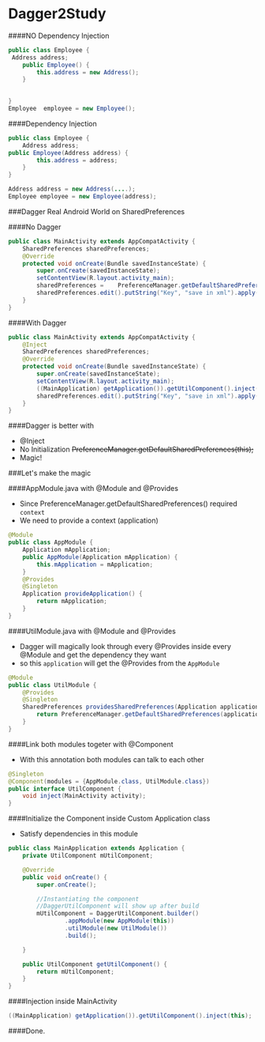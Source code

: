 # Dagger2Study


####NO Dependency Injection
```Java
public class Employee {
 Address address;
    public Employee() {
        this.address = new Address();
    }

   
}
Employee  employee = new Employee();
```
####Dependency Injection
```Java
public class Employee {
    Address address;
public Employee(Address address) {
        this.address = address;
    }
}

Address address = new Address(....);
Employee employee = new Employee(address);
```


###Dagger Real Android World on SharedPreferences

####No Dagger

```Java 
public class MainActivity extends AppCompatActivity {
    SharedPreferences sharedPreferences;
    @Override
    protected void onCreate(Bundle savedInstanceState) {
        super.onCreate(savedInstanceState);
        setContentView(R.layout.activity_main);
        sharedPreferences =    PreferenceManager.getDefaultSharedPreferences(this);
        sharedPreferences.edit().putString("Key", "save in xml").apply();
    }
}
```

####With Dagger

```Java
public class MainActivity extends AppCompatActivity {
    @Inject
    SharedPreferences sharedPreferences;
    @Override
    protected void onCreate(Bundle savedInstanceState) {
        super.onCreate(savedInstanceState);
        setContentView(R.layout.activity_main);
        ((MainApplication) getApplication()).getUtilComponent().inject(this);
        sharedPreferences.edit().putString("Key", "save in xml").apply();
    }
}
```

####Dagger is better with

* @Inject
* No Initialization ~~PreferenceManager.getDefaultSharedPreferences(this);~~
* Magic!


###Let's make the magic

####AppModule.java with @Module and @Provides

* Since PreferenceManager.getDefaultSharedPreferences() required `context`
* We need to provide a context (application)

```Java
@Module
public class AppModule {
    Application mApplication;
    public AppModule(Application mApplication) {
        this.mApplication = mApplication;
    }
    @Provides
    @Singleton
    Application provideApplication() {
        return mApplication;
    }
}
```

####UtilModule.java with @Module and @Provides
*  Dagger will magically look through every @Provides inside every @Module and get the dependency they want
*  so this `application` will get the @Provides from the `AppModule`
```Java
@Module
public class UtilModule {
    @Provides
    @Singleton
    SharedPreferences providesSharedPreferences(Application application) {
        return PreferenceManager.getDefaultSharedPreferences(application);
    }
}
```

####Link both modules togeter with @Component
* With this annotation both modules can talk to each other

```Java
@Singleton
@Component(modules = {AppModule.class, UtilModule.class})
public interface UtilComponent {
    void inject(MainActivity activity);
}
```


####Initialize the Component inside Custom Application class
* Satisfy dependencies in this module

```Java
public class MainApplication extends Application {
    private UtilComponent mUtilComponent;

    @Override
    public void onCreate() {
        super.onCreate();

        //Instantiating the component
        //DaggerUtilComponent will show up after build
        mUtilComponent = DaggerUtilComponent.builder()
                .appModule(new AppModule(this))
                .utilModule(new UtilModule())
                .build();

    }

    public UtilComponent getUtilComponent() {
        return mUtilComponent;
    }
}
```

####Injection inside MainActivity
```Java
((MainApplication) getApplication()).getUtilComponent().inject(this);
```

####Done.
